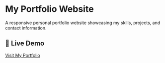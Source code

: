 # My Portfolio Website

A responsive personal portfolio website showcasing my skills, projects, and contact information.


## 🔗 Live Demo
[Visit My Portfolio](https://portfolio-three-omega-61.vercel.app) 

